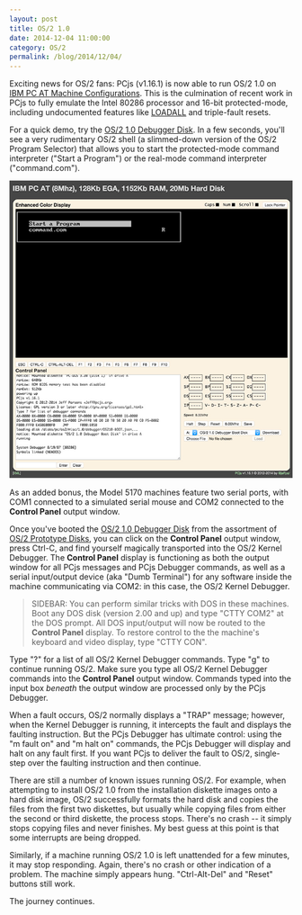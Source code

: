 ```yaml
---
layout: post
title: OS/2 1.0
date: 2014-12-04 11:00:00
category: OS/2
permalink: /blog/2014/12/04/
---
```


Exciting news for OS/2 fans: PCjs (v1.16.1) is now able to run OS/2 1.0 on
[IBM PC AT Machine Configurations](/machines/pcx86/ibm/5170/).  This is the culmination
of recent work in PCjs to fully emulate the Intel 80286 processor and 16-bit protected-mode,
including undocumented features like [LOADALL](/documents/manuals/intel/80286/loadall/) and triple-fault resets.

For a quick demo, try the [OS/2 1.0 Debugger Disk](/software/pcx86/sys/os2/misc/88286/).  In a few seconds,
you'll see a very rudimentary OS/2 shell (a slimmed-down version of the OS/2 Program Selector) that allows you to
start the protected-mode command interpreter ("Start a Program") or the real-mode command interpreter ("command.com").

[<img src="/blog/images/os2-debugger.jpg" alt="OS/2 1.0 With Kernel Debugger"/>](/software/pcx86/sys/os2/misc/88286/)
 
As an added bonus, the Model 5170 machines feature two serial ports, with COM1 connected to a simulated serial
mouse and COM2 connected to the **Control Panel** output window.

Once you've booted the [OS/2 1.0 Debugger Disk](/software/pcx86/sys/os2/misc/88286/) from the assortment of
[OS/2 Prototype Disks](/software/pcx86/sys/os2/misc/), you can click on the **Control Panel** output window, press Ctrl-C, and
find yourself magically transported into the OS/2 Kernel Debugger.  The **Control Panel** display is functioning
as both the output window for all PCjs messages and PCjs Debugger commands, as well as a serial input/output device
(aka "Dumb Terminal") for any software inside the machine communicating via COM2: in this case, the OS/2 Kernel Debugger.

> SIDEBAR: You can perform similar tricks with DOS in these machines.  Boot any DOS disk (version 2.00 and up)
and type "CTTY COM2" at the DOS prompt.  All DOS input/output will now be routed to the **Control Panel** display.
To restore control to the the machine's keyboard and video display, type "CTTY CON".

Type "?" for a list of all OS/2 Kernel Debugger commands.  Type "g" to continue running OS/2.  Make sure you type all
OS/2 Kernel Debugger commands into the **Control Panel** output window.  Commands typed into the input box *beneath*
the output window are processed only by the PCjs Debugger.

When a fault occurs, OS/2 normally displays a "TRAP" message; however, when the Kernel Debugger is running, it
intercepts the fault and displays the faulting instruction.  But the PCjs Debugger has ultimate control: using
the "m fault on" and "m halt on" commands, the PCjs Debugger will display and halt on any fault first.  If you want
PCjs to deliver the fault to OS/2, single-step over the faulting instruction and then continue.

There are still a number of known issues running OS/2.  For example, when attempting to install OS/2 1.0 from the
installation diskette images onto a hard disk image, OS/2 successfully formats the hard disk and copies the files from
the first two diskettes, but usually while copying files from either the second or third diskette, the process stops.
There's no crash -- it simply stops copying files and never finishes.  My best guess at this point is that some
interrupts are being dropped.

Similarly, if a machine running OS/2 1.0 is left unattended for a few minutes, it may stop responding.  Again, there's
no crash or other indication of a problem.  The machine simply appears hung.  "Ctrl-Alt-Del" and "Reset" buttons still
work.

The journey continues.
